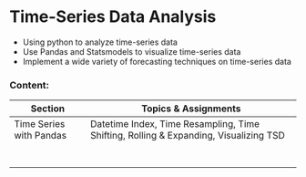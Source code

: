 # Time-Series Data Analysis

- Using python to analyze time-series data
- Use Pandas and Statsmodels to visualize time-series data
- Implement a wide variety of forecasting techniques on time-series data

### Content:

| Section                          | Topics & Assignments                                                                    |
|----------------------------------|-----------------------------------------------------------------------------------------|
| Time Series with Pandas          | Datetime Index, Time Resampling, Time Shifting, Rolling & Expanding, Visualizing TSD    |
|                                  |                                                                                         |
|                                  |                                                                                         |
|                                  |                                                                                         |
|                                  |                                                                                         |
|                                  |                                                                                         |
|                                  |                                                                                         |
|                                  |                                                                                         |